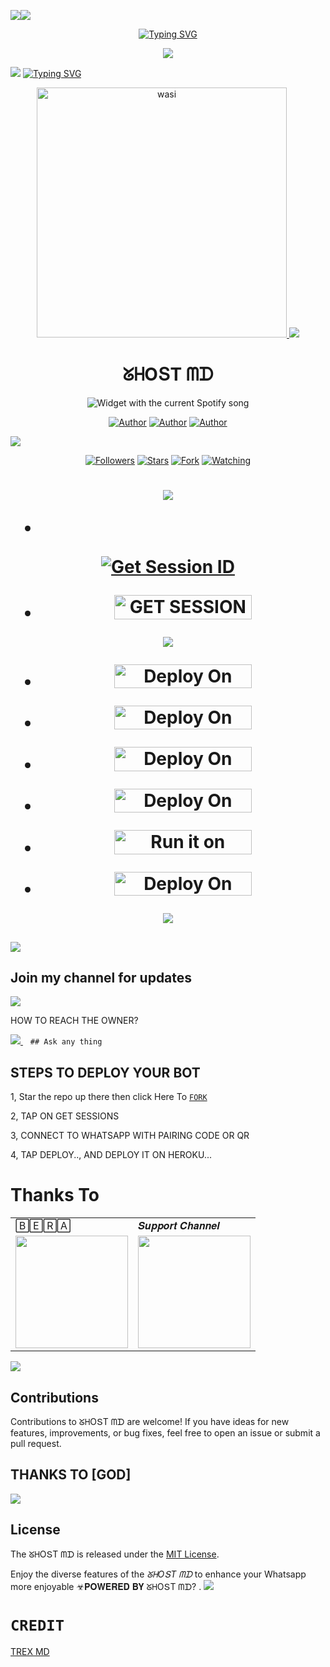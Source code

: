 <a><img src='https://i.imgur.com/LyHic3i.gif'/></a><a><img src='https://i.imgur.com/LyHic3i.gif'/></a>
<p align="center">
<p align="center">
  <a href="https://git.io/typing-svg"><img src="https://readme-typing-svg.demolab.com?font=EB+Garamond&weight=800&size=28&duration=4000&pause=1000&random=false&width=435&lines=+•★⃝ GHOST+MD-★⃝•;MULTI-DEVICE+WHATSAPP+BOT;DEVELOPED+BY+IROTECH+AND;BRUCE+BERA." alt="Typing SVG" /></a>
 </p>
<p align="center">
 <a><img src='https://i.imgur.com/LyHic3i.gif'/></a> <a>
<p align="center">  

<a><img src='https://i.imgur.com/LyHic3i.gif'/></a>
<a href="https://git.io/typing-svg"><img src="https://readme-typing-svg.demolab.com?font=Black+Ops+One&size=50&pause=1000&color=1BAFBAFF&center=true&width=910&height=100&lines=IROTECH" alt="Typing SVG"/></a>

<p align="center">  
  <a href="https://whatsapp.com/channel/0029Vaimwm31CYoODXWCbI3Y">
    <img alt="wasi" height="400" src="https://telegra.ph/file/ae0a97c5e44b82221c874.jpg">
    <a><img src='https://i.imgur.com/LyHic3i.gif'/></a>
   <h1 align="center">ᘜᕼOՏT ᗰᗪ</h1>
  </a>
    <div align="center">
  <img src="https://spogit.vercel.app/api?theme=dark&rainbow=true&scan=true" alt="Widget with the current Spotify song"  />
</div>
 
</p>
<p align="center">
<a href="https://github.com/1irotech"><img title="Author" src="https://img.shields.io/badge/1irotech-black?style=for-the-badge&logo=Github"></a> <a href="https://whatsapp.com/channel/0029Vaimwm31CYoODXWCbI3Y"><img title="Author" src="https://img.shields.io/badge/CHANNEL-black?style=for-the-badge&logo=whatsapp"></a> <a href="https://wa.me/919583612454"><img title="Author" src="https://img.shields.io/badge/CHAT US-black?style=for-the-badge&logo=whatsapp"></a>
<p/>
  <a><img src='https://i.imgur.com/LyHic3i.gif'/></a>
<p align="center">
<a href="https://github.com/1irotech?tab=followers"><img title="Followers" src="https://img.shields.io/github/followers/1irotech?label=Followers&style=social"></a>
<a href="https://github.com/1irotech/Ghost-MD-/stargazers/"><img title="Stars" src="https://img.shields.io/github/stars/1irotech/GHOST-MD-?&style=social"></a>
<a href="https://github.com/1irotech/GHOST-MD-/network/members"><img title="Fork" src="https://img.shields.io/github/forks/1irotech/GHOST-MD-?style=social"></a>
<a href="https://github.com/1irotech/GHOST-MD-/watchers"><img title="Watching" src="https://img.shields.io/github/watchers/1irotech/GHOST-MD-?label=Watching&style=social"></a>
</p></a>                     

   <h1 align="center"                  



***



<a><img src='https://i.imgur.com/LyHic3i.gif'/></a>
</a></p>
- <br>
<a href='https://irotech-ghost-md1.onrender.com/pair' target="_blank"><img alt='Get Session ID' src='https://img.shields.io/badge/Get-Session_ID-100000?style=for-the-badge&logo=scan&logoColor=white&labelColor=black&color=blue'/></a>

- <a href="https://david-session-2-94sq.onrender.com/pair"><img title="GET SESSION OPT 2" src="https://img.shields.io/badge/GET SESSION OPT 2-h?color=red&style=for-the-badge&logo=G" width="220" height="38.45"/></a></p>

<a><img src='https://i.imgur.com/LyHic3i.gif'/></a>

</p>

- <a href="https://dashboard.heroku.com/new?button-url=https://github.com/berabotsmd/TREX-MD &template=https://github.com/berabotsmd/TREX-MD"><img title="Deploy On Render" src="https://img.shields.io/badge/DEPLOY ON HEROKU-h?color=yellow&style=for-the-badge&logo=heroku" width="220" height="38.45"/></a></p>



- <a href="https://toystack.ai/"><img title="Deploy On Render" src="https://img.shields.io/badge/DEPLOY ON TOYSTACK-h?color=orange&style=for-the-badge&logo=tesla" width="220" height="38.45"/></a></p>



- <a href="https://www.clever-cloud.com/"><img title="Deploy On Render" src="https://img.shields.io/badge/DEPLOY ON CLEVER-h?color=black&style=for-the-badge&logo=clever-cloud" width="220" height="38.45"/></a></p>

</p>

- <a href="https://render.com"><img title="Deploy On Render" src="https://img.shields.io/badge/DEPLOY ON RENDER-h?color=grey&style=for-the-badge&logo=Render" width="220" height="38.45"/></a></p>

</p>

- <a href="https://replit.com"><img title="Run it on uptime" src="https://img.shields.io/badge/RUN ON replit-h?color=cyan&style=for-the-badge&logo=replit" width="220" height="38.45"/></a></p>

</p>

- <a href="https://github.com/1irotech/GHOST-MD-"><img title="Deploy On Render" src="https://img.shields.io/badge/DEV INFORMATION-h?color=grey&style=for-the-badge&logo=GITHUB" width="220" height="38.45"/></a></p>


<a><img src='https://i.imgur.com/LyHic3i.gif'/></a>
</p>
   
##

<a><img src='https://i.imgur.com/LyHic3i.gif'/></a>
## Join my channel for updates
<a href="https://whatsapp.com/channel/0029Vajvy2kEwEjwAKP4SI0x" target="_blank">
    <img src="https://img.shields.io/badge/WhatsApp Channel-25D366?style=for-the-badge&logo=whatsapp&logoColor=white" />
  </a>
</p>


HOW TO REACH THE OWNER? 
 
   
   <a href="https://wa.me/919583612454">
    <img src="https://img.shields.io/badge/WhatsApp-25D366?style=for-the-badge&logo=whatsapp&logoColor=white" />
  </a>&nbsp;&nbsp;
   <a

    ## Ask any thing

</p>

## STEPS TO DEPLOY YOUR BOT


1, Star the repo up there then click Here To  [`FORK`](https://github.com/1irotech/GHOST-MD-/fork)

2, TAP ON GET SESSIONS



3, CONNECT TO WHATSAPP WITH PAIRING CODE OR QR



4, TAP DEPLOY.., AND DEPLOY IT ON HEROKU...

</p>

# Thanks To

<table>
  <tr>
    <td>🄱🄴🅁🄰</td>
    <td>𝑺𝒖𝒑𝒑𝒐𝒓𝒕 𝑪𝒉𝒂𝒏𝒏𝒆𝒍</td>
  </tr>
  <tr>
    <td><a href="https://wa.me/254740007567?"><img src="https://i.ibb.co/4jBhn13/Socialthumb.jpg" width="180"</td>
    <td><a href="https://whatsapp.com/channel/0029VajJoCoLI8YePbpsnE3q"><img src="https://i.ibb.co/4jBhn13/Socialthumb.jpg" width="180"</td>
  </tr>
</table>

</p>

<a><img src='https://i.imgur.com/LyHic3i.gif'/></a>
## Contributions


Contributions to ᘜᕼOՏT ᗰᗪ are welcome! If you have ideas for new features, improvements, or bug fixes, feel free to open an issue or submit a pull request.
## THANKS TO [GOD]
<a><img src='https://i.imgur.com/LyHic3i.gif'/></a>
## License

The ᘜᕼOՏT ᗰᗪ is released under the [MIT License](https://opensource.org/licenses/MIT).

Enjoy the diverse features of the *ᘜᕼOՏT ᗰᗪ*  to enhance your Whatsapp more enjoyable
☣𝐏𝐎𝐖𝐄𝐑𝐄𝐃 𝐁𝐘 ᘜᕼOՏT ᗰᗪ?
.
<a><img src='https://i.imgur.com/LyHic3i.gif'/></a>

# `CREDIT`
<a href='https://github.com/berabotsmd/TREX-MD'>TREX MD</a>
